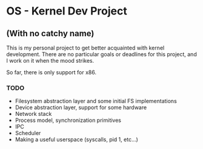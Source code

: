 # OS - Kernel Dev Project
## (With no catchy name)

This is my personal project to get better acquainted with kernel
development. There are no particular goals or deadlines for this
project, and I work on it when the mood strikes.

So far, there is only support for x86.

### TODO
- Filesystem abstraction layer and some initial FS implementations
- Device abstraction layer, support for some hardware
- Network stack
- Process model, synchronization primitives
- IPC
- Scheduler
- Making a useful userspace (syscalls, pid 1, etc...)
